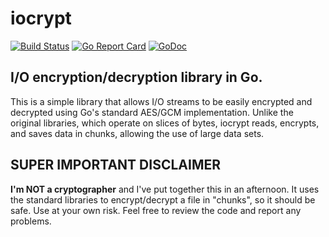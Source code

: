# iocrypt

[![Build Status](https://travis-ci.org/marcopaganini/iocrypt.svg?branch=master)](https://travis-ci.org/marcopaganini/iocrypt)
[![Go Report Card](https://goreportcard.com/badge/github.com/marcopaganini/iocrypt)](https://goreportcard.com/report/github.com/marcopaganini/iocrypt)
[![GoDoc](https://godoc.org/github.com/marcopaganini/iocrypt?status.svg)](https://godoc.org/github.com/marcopaganini/iocrypt)

## I/O encryption/decryption library in Go.

This is a simple library that allows I/O streams to be easily encrypted and
decrypted using Go's standard AES/GCM implementation. Unlike the original
libraries, which operate on slices of bytes, iocrypt reads, encrypts, and saves
data in chunks, allowing the use of large data sets.

## SUPER IMPORTANT DISCLAIMER

**I'm NOT a cryptographer** and I've put together this in an afternoon. It uses
the standard libraries to encrypt/decrypt a file in "chunks", so it should be
safe. Use at your own risk. Feel free to review the code and report any
problems.

